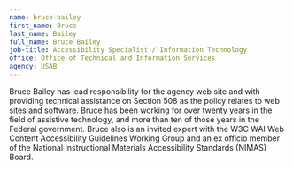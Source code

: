 ```yaml
---
name: bruce-bailey
first_name: Bruce
last_name: Bailey
full_name: Bruce Bailey
job-title: Accessibility Specialist / Information Technology
office: Office of Technical and Information Services
agency: USAB
---
```

Bruce Bailey has lead responsibility for the agency web site and with providing technical assistance on Section 508 as the policy relates to web sites and software. Bruce has been working for over twenty years in the field of assistive technology, and more than ten of those years in the Federal government. Bruce also is an invited expert with the W3C WAI Web Content Accessibility Guidelines Working Group and an ex officio member of the National Instructional Materials Accessibility Standards (NIMAS) Board.
